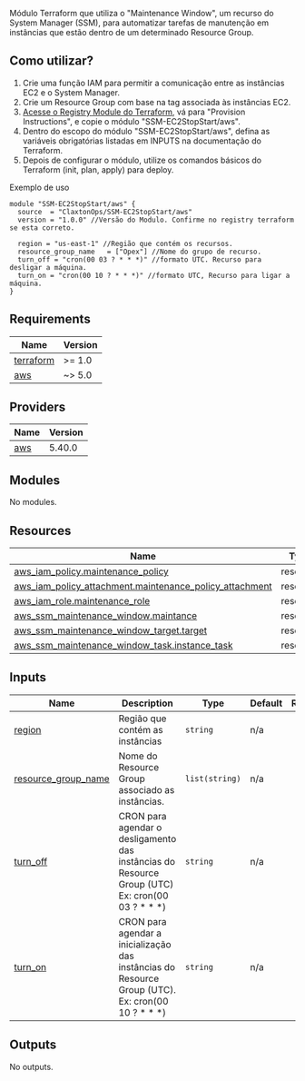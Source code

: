Módulo Terraform que utiliza o "Maintenance Window", um recurso do System Manager (SSM), para automatizar tarefas de manutenção em instâncias que estão dentro de um determinado Resource Group.

## Como utilizar?

1. Crie uma função IAM para permitir a comunicação entre as instâncias EC2 e o System Manager.
2. Crie um Resource Group com base na tag associada às instâncias EC2.
3. [Acesse o Registry Module do Terraform](https://registry.terraform.io/modules/paulodisfarce/ssm-EC2StopStart/aws/latest), vá para "Provision Instructions", e copie o módulo "SSM-EC2StopStart/aws".
4. Dentro do escopo do módulo "SSM-EC2StopStart/aws", defina as variáveis obrigatórias listadas em INPUTS na documentação do Terraform.
5. Depois de configurar o módulo, utilize os comandos básicos do Terraform (init, plan, apply) para deploy.

Exemplo de uso
```
module "SSM-EC2StopStart/aws" {
  source  = "ClaxtonOps/SSM-EC2StopStart/aws"
  version = "1.0.0" //Versão do Modulo. Confirme no registry terraform se esta correto.

  region = "us-east-1" //Região que contém os recursos.
  resource_group_name	= ["Opex"] //Nome do grupo de recurso.
  turn_off = "cron(00 03 ? * * *)" //formato UTC. Recurso para desligar a máquina.
  turn_on = "cron(00 10 ? * * *)" //formato UTC, Recurso para ligar a máquina.
}
```

## Requirements

| Name | Version |
|------|---------|
| <a name="requirement_terraform"></a> [terraform](#requirement\_terraform) | >= 1.0 |
| <a name="requirement_aws"></a> [aws](#requirement\_aws) | ~> 5.0 |

## Providers

| Name | Version |
|------|---------|
| <a name="provider_aws"></a> [aws](#provider\_aws) | 5.40.0 |

## Modules

No modules.

## Resources

| Name | Type |
|------|------|
| [aws_iam_policy.maintenance_policy](https://registry.terraform.io/providers/hashicorp/aws/latest/docs/resources/iam_policy) | resource |
| [aws_iam_policy_attachment.maintenance_policy_attachment](https://registry.terraform.io/providers/hashicorp/aws/latest/docs/resources/iam_policy_attachment) | resource |
| [aws_iam_role.maintenance_role](https://registry.terraform.io/providers/hashicorp/aws/latest/docs/resources/iam_role) | resource |
| [aws_ssm_maintenance_window.maintance](https://registry.terraform.io/providers/hashicorp/aws/latest/docs/resources/ssm_maintenance_window) | resource |
| [aws_ssm_maintenance_window_target.target](https://registry.terraform.io/providers/hashicorp/aws/latest/docs/resources/ssm_maintenance_window_target) | resource |
| [aws_ssm_maintenance_window_task.instance_task](https://registry.terraform.io/providers/hashicorp/aws/latest/docs/resources/ssm_maintenance_window_task) | resource |

## Inputs

| Name | Description | Type | Default | Required |
|------|-------------|------|---------|:--------:|
| <a name="input_region"></a> [region](#input\_region) | Região que contém as instâncias | `string` | n/a | yes |
| <a name="input_resource_group_name"></a> [resource\_group\_name](#input\_resource\_group\_name) | Nome do Resource Group associado as instâncias. | `list(string)` | n/a | yes |
| <a name="input_turn_off"></a> [turn\_off](#input\_turn\_off) | CRON para agendar o desligamento das instâncias do Resource Group (UTC) Ex: cron(00 03 ? * * *) | `string` | n/a | yes |
| <a name="input_turn_on"></a> [turn\_on](#input\_turn\_on) | CRON para agendar a inicialização das instâncias do Resource Group (UTC). Ex: cron(00 10 ? * * *) | `string` | n/a | yes |

## Outputs

No outputs.
